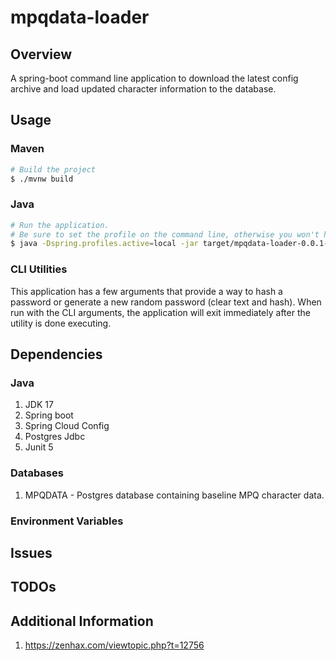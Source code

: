 # mpqdata-loader

## Overview

A spring-boot command line application to download the latest config
archive and load updated character information to the database.

## Usage

### Maven

````bash
# Build the project
$ ./mvnw build
````

### Java

````bash
# Run the application.
# Be sure to set the profile on the command line, otherwise you won't have a data source.
$ java -Dspring.profiles.active=local -jar target/mpqdata-loader-0.0.1-SNAPSHOT.jar
````


### CLI Utilities

This application has a few arguments that provide a way to hash a password
or generate a new random password (clear text and hash). When run with the
CLI arguments, the application will exit immediately after the utility is
done executing.


## Dependencies

### Java

1. JDK 17
1. Spring boot
1. Spring Cloud Config
1. Postgres Jdbc
1. Junit 5

### Databases

1. MPQDATA - Postgres database containing baseline MPQ character data. 

### Environment Variables

## Issues

## TODOs


## Additional Information

1. https://zenhax.com/viewtopic.php?t=12756

